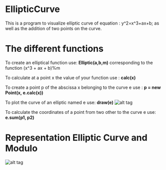 # EllipticCurve
This is a program to visualize elliptic curve of equation :
y^2=x^3+ax+b; as well as the addition of two points on the curve.


# The different functions
To create an elliptical function use: **Elliptic(a,b,m)** corresponding to the function (x^3 + ax + b)%m 

To calculate at a point x the value of your function use : **calc(x)**

To create a point p of the abscissa x belonging to the curve e use :  **p = new Point(x, e.calc(x))**

To plot the curve of an elliptic named e use: **draw(e)**
![alt tag](https://user-images.githubusercontent.com/32454889/31433775-a581fbc0-ae7a-11e7-8ce6-4538093e4afa.PNG "equation curve : y^2=x^3-2x+1")

To calculate the coordinates of a point from two other to the curve e use: **e.sum(p1, p2)** 

# Representation Elliptic Curve and Modulo
![alt tag](https://user-images.githubusercontent.com/32454889/31430973-ae3d61f8-ae72-11e7-96f1-c41a9287d0a5.PNG "equation curve : y^2=x^3-1x+1mod(11)")
